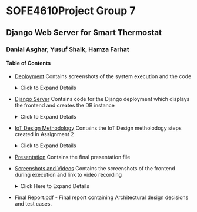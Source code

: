 # SOFE4610Project Group 7
## Django Web Server for Smart Thermostat 
### Danial Asghar, Yusuf Shaik, Hamza Farhat 

#### Table of Contents

- [Deployment](https://github.com/danialasghar/SOFE4610Project/tree/main/Deployment) Contains screenshots of the system execution and the code
    <details>
    <summary>Click to Expand Details</summary>

    - Screenshots
        - Digital Ocean Droplet.png - Shows the details of the DO droplet which holds the server.
        - Digital Ocean Virtual Host Linkage.png - Displays the virtual host connection between the IP address and the domain name.
        - Django API.png - Shows the Django API endpoints.
        - Django SQLite DB.png - Shows the SQLite database administration page, displaying one of the existing entries under the conditions table. 
        - Node-Red Pipeline.png - Shows the Node-Red pipline for the droplet. The pipeline has an incoming post endpoint which captures data and sends it to the mosquitto broker running on the server. The subscription then listens to the data, message is parsed into the valid json and inserted into SQLite. 
    - Code
        - arduino_code.ino - NodeMCU sketch for conducting readings and sending post request to HTTPS. 
        - group7iot.com.conf - Apache Server configuration file for the project which accepts HTTP and HTTPS traffic.
        - mosquitto.conf - The Mosquitto broker configuration file. 
    </details>

- [Django Server](https://github.com/danialasghar/SOFE4610Project/tree/main/Django%20Server) Contains code for the Django deployment which displays the frontend and creates the DB instance
    <details>
    <summary>Click to Expand Details</summary>

    - /myapp - This contains the bulk of the code of our API
        - migrations
            - 0001_initial - Migration file to create the SQLlite database using the provided columns; i.e. id, temperature, humidity. 
        - templates
            - index.html - The Index page accessible at ip:port/app which shows the Temperature and Humidity.
        - admin - It reads metadata from your models to provide a quick, model-centric interface where trusted users can manage content on your site.
        - apps - This file is created to help the user include any application configuration for the app. We set the name of our app in there.
        - models- Lists the database models to be used in the application. We use model: Conditions with two properties: Temperature and Humidity.
        - serializers - Serializers allow complex data such as querysets and model instances to be converted to native Python datatypes that can then be easily rendered into JSON, XML or other content types. We define our model and its fields in the serializer.
        - tests - Can be used to write test cases; we did not write any tests for this application. 
        - urls - Defines the site URL to view mapping, for our application the mysite/urls.py is used instead. 
        - views - A view function, or view for short, is a Python function that takes a Web request and returns a Web response. Our view has a definition for index which is used to retrieve the value from the Database and rendered into the index.html
    - /mysite
        - urls - Defines the site URL to view mapping, for us these include /app, /api and /admin
        - settings - Contains all the website settings, including registering any applications we create, the location of our static files, database configuration details, etc. We had to edit the ALLOWED_HOSTS and set it to * so that any incoming request (nodemcu) could connect.
        - __init__ - is an empty file that instructs Python to treat this directory as a Python package.
        - wsgi - is used to help your Django application communicate with the webserver.
        - asgi - is a standard for Python asynchronous web apps and servers to communicate with each other.

- [IoT Design Methodology](/https://github.com/danialasghar/SOFE4610Project/tree/main/Design%20%26%20Architecture) Contains the IoT Design metholodogy steps created in Assignment 2
    <details>
    <summary>Click to Expand Details</summary>

    - Purpose and Specification - Step 1/10: Define purpose and requirements of the IoT system.
    - Process Specification - Step 2/10: Defines the use cases.
    - Domain Model Specification - Step 3/10: Describes the main concepts, entities and objects in the domain of the Smart Thermostat. 
    - Information Model Specification - Step 4/10: Defines the structure of all the information within the system.
    - Service Specifications - Step 5/10: Defines the services in the Smart Thermostat system. 
    - IoT Level Specification - Step 6/10: Defines the IoT levels of the system.
    - Functional View Specification - Step 7/10: Defines the functions of the Smart Thermostat grouped into Functional Groups
    - Operational View Specification - Step 8/10: Defines various options pertaining to the Smart Thermostat's Deployment and operation. 
    - IoT Layers - The over-arching deployment diagram of the full system, seperating modules into their various IoT layers.
    </details>

- [Presentation](https://github.com/danialasghar/SOFE4610Project/tree/main/Presentation) Contains the final presentation file

- [Screenshots and Videos](https://github.com/danialasghar/SOFE4610Project/tree/main/Screenshots%20and%20Video) Contains the screenshots of the frontend during execution and link to video recording
    <details>
    <summary>Click Here to Expand Details</summary>

    - Frontend1.png - Screenshot of the Django front-end view displaying current and historical weather data.
    - Frontend2.png - Screenshot of Temperature history on the front-end which is created using Matplotlib.
    - Frontend3.png - Screenshot of Humidity history on the front-end which is created using Matplotlib.
    - HardwareVideo.txt - Contains the Google Drive link which was the hardware demonstration which we displayed in the presentation.
    </details>

- Final Report.pdf - Final report containing Architectural design decisions and test cases. 




